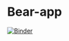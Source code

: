 # Bear-app

[![Binder](https://mybinder.org/badge_logo.svg)](https://mybinder.org/v2/gh/kaimhall/bear-app/HEAD?urlpath=%2Fvoila%2Frender%2Fbear-app.ipynb)
